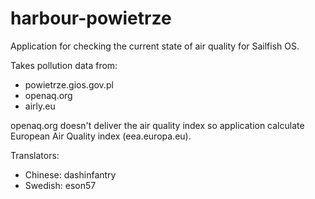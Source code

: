 ﻿# harbour-powietrze

Application for checking the current state of air quality for Sailfish OS. 

Takes pollution data from:
* powietrze.gios.gov.pl
* openaq.org
* airly.eu

openaq.org doesn't deliver the air quality index so application calculate European Air Quality index (eea.europa.eu).

Translators:
* Chinese: dashinfantry
* Swedish: eson57

